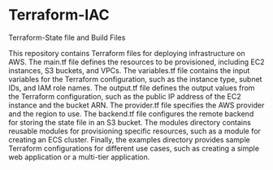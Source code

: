 # Terraform-IAC
Terraform-State file and Build Files

This repository contains Terraform files for deploying infrastructure on AWS. The main.tf file defines the resources to be provisioned, including EC2 instances, S3 buckets, and VPCs. The variables.tf file contains the input variables for the Terraform configuration, such as the instance type, subnet IDs, and IAM role names. The output.tf file defines the output values from the Terraform configuration, such as the public IP address of the EC2 instance and the bucket ARN. The provider.tf file specifies the AWS provider and the region to use. The backend.tf file configures the remote backend for storing the state file in an S3 bucket. The modules directory contains reusable modules for provisioning specific resources, such as a module for creating an ECS cluster. Finally, the examples directory provides sample Terraform configurations for different use cases, such as creating a simple web application or a multi-tier application.
